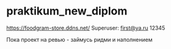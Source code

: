# praktikum_new_diplom
https://foodgram-store.ddns.net/
Superuser:
first@ya.ru
12345

Пока проект на ревью - займусь ридми и наполнением